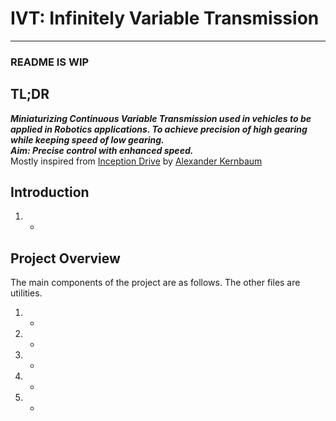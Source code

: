 # IVT: Infinitely Variable Transmission
------------------------------------------------------------------------

### **README IS WIP**

## TL;DR

__*Miniaturizing Continuous Variable Transmission used in vehicles to
be applied in Robotics applications. To achieve precision of high gearing while keeping speed of low gearing. \
Aim: Precise control with enhanced speed.*__ \
Mostly inspired from [Inception Drive](https://spectrum.ieee.org/inception-drive-a-compact-infinitely-variable-transmission-for-robotics)
by [Alexander Kernbaum](https://www.linkedin.com/in/alexander-kernbaum-9997a628/)


## Introduction

1. -


## Project Overview
The main components of the project are as follows. The other files are utilities.
1) -
2) -
3) -
4) -
5) -
